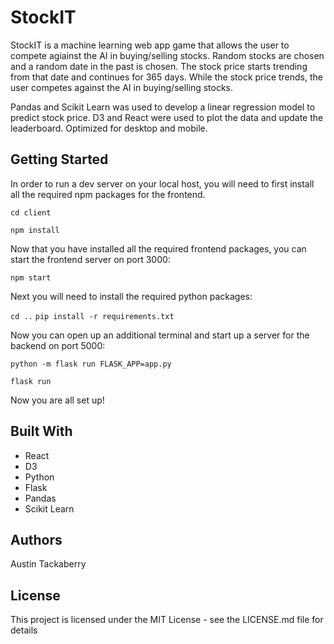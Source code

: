 # StockIT

StockIT is a machine learning web app game that allows the user to compete agiainst the AI in buying/selling stocks. Random stocks are chosen and a random date in the past is chosen. The stock price starts trending from that date and continues for 365 days. While the stock price trends, the user competes against the AI in buying/selling stocks.

Pandas and Scikit Learn was used to develop a linear regression model to predict stock price. D3 and React were used to plot the data and update the leaderboard. Optimized for desktop and mobile.

## Getting Started

In order to run a dev server on your local host, you will need to first install all the required npm packages for the frontend.

`cd client`

`npm install`

Now that you have installed all the required frontend packages, you can start the frontend server on port 3000:

`npm start`

Next you will need to install the required python packages:

`cd ..`
`pip install -r requirements.txt`

Now you can open up an additional terminal and start up a server for the backend on port 5000:

`python -m flask run FLASK_APP=app.py`

`flask run`

Now you are all set up!

## Built With

* React
* D3
* Python
* Flask
* Pandas
* Scikit Learn

## Authors

Austin Tackaberry

## License

This project is licensed under the MIT License - see the LICENSE.md file for details
